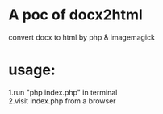 A poc of docx2html
=========

convert docx to html by php &amp; imagemagick

usage:
=========
1.run "php index.php" in terminal  
2.visit index.php from a browser  

